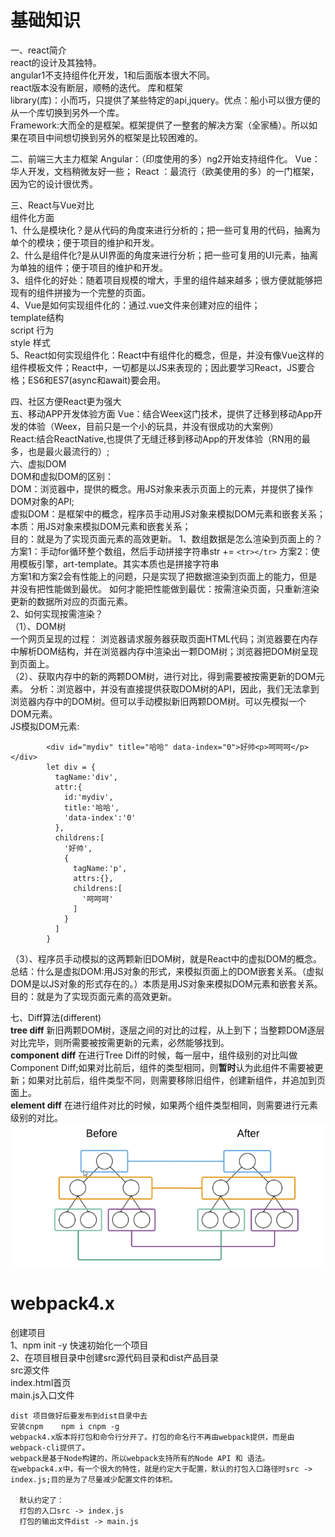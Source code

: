 # 基础知识
  一、react简介  
      react的设计及其独特。  
      angular1不支持组件化开发，1和后面版本很大不同。  
      react版本没有断层，顺畅的迭代。
      库和框架  
      library(库)：小而巧，只提供了某些特定的api,jquery。优点：船小可以很方便的从一个库切换到另外一个库。  
      Framework:大而全的是框架。框架提供了一整套的解决方案（全家桶）。所以如果在项目中间想切换到另外的框架是比较困难的。

 二、前端三大主力框架
    Angular：（印度使用的多）ng2开始支持组件化。
    Vue：华人开发，文档稍微友好一些；
    React ：最流行（欧美使用的多）的一门框架，因为它的设计很优秀。  
  
 三、React与Vue对比  
    组件化方面  
    1、什么是模块化？是从代码的角度来进行分析的；把一些可复用的代码，抽离为单个的模块；便于项目的维护和开发。  
    2、什么是组件化?是从UI界面的角度来进行分析；把一些可复用的UI元素，抽离为单独的组件；便于项目的维护和开发。  
    3、组件化的好处：随着项目规模的增大，手里的组件越来越多；很方便就能够把现有的组件拼接为一个完整的页面。  
    4、Vue是如何实现组件化的：通过.vue文件来创建对应的组件；  
          template结构  
          script 行为  
          style  样式  
    5、React如何实现组件化：React中有组件化的概念，但是，并没有像Vue这样的组件模板文件；React中，一切都是以JS来表现的；因此要学习React，JS要合格；ES6和ES7(async和await)要会用。    

 四、社区方便React更为强大  
 五、移动APP开发体验方面
    Vue：结合Weex这门技术，提供了迁移到移动App开发的体验（Weex，目前只是一个小的玩具，并没有很成功的大案例）  
    React:结合ReactNative,也提供了无缝迁移到移动App的开发体验（RN用的最多，也是最火最流行的）;  
 六、虚拟DOM    
    DOM和虚拟DOM的区别：  
    DOM：浏览器中，提供的概念。用JS对象来表示页面上的元素，并提供了操作DOM对象的API;  
    虚拟DOM：是框架中的概念，程序员手动用JS对象来模拟DOM元素和嵌套关系；  
    本质：用JS对象来模拟DOM元素和嵌套关系；  
    目的：就是为了实现页面元素的高效更新。 
     1、数组数据是怎么渲染到页面上的？  
     方案1：手动for循环整个数组，然后手动拼接字符串str += `<tr></tr>`
     方案2：使用模板引擎，art-template。其实本质也是拼接字符串  
     方案1和方案2会有性能上的问题，只是实现了把数据渲染到页面上的能力，但是并没有把性能做到最优。
     如何才能把性能做到最优：按需渲染页面，只重新渲染更新的数据所对应的页面元素。  
     2、如何实现按需渲染？  
     （1）、DOM树  
        一个网页呈现的过程：
        浏览器请求服务器获取页面HTML代码；浏览器要在内存中解析DOM结构，并在浏览器内存中渲染出一颗DOM树；浏览器把DOM树呈现到页面上。  
      （2）、获取内存中的新的两颗DOM树，进行对比，得到需要被按需更新的DOM元素。
          分析：浏览器中，并没有直接提供获取DOM树的API，因此，我们无法拿到浏览器内存中的DOM树。但可以手动模拟新旧两颗DOM树。可以先模拟一个DOM元素。  
            JS模拟DOM元素:  
            
            <div id="mydiv" title="哈哈" data-index="0">好帅<p>呵呵呵</p></div>
            let div = {
              tagName:'div',
              attr:{
                id:'mydiv',
                title:'哈哈',
                'data-index':'0'
              },
              childrens:[
                '好帅',
                {
                  tagName:'p',
                  attrs:{},
                  childrens:[
                    '呵呵呵'
                  ]
                }
              ]
            }  

  （3）、程序员手动模拟的这两颗新旧DOM树，就是React中的虚拟DOM的概念。
    总结：什么是虚拟DOM:用JS对象的形式，来模拟页面上的DOM嵌套关系。（虚拟DOM是以JS对象的形式存在的。）本质是用JS对象来模拟DOM元素和嵌套关系。目的：就是为了实现页面元素的高效更新。  

  七、Diff算法(different)  
        **tree diff**  新旧两颗DOM树，逐层之间的对比的过程，从上到下；当整颗DOM逐层对比完毕，则所需要被按需更新的元素，必然能够找到。  
        **component diff**  在进行Tree Diff的时候，每一层中，组件级别的对比叫做Component Diff;如果对比前后，组件的类型相同，则**暂时**认为此组件不需要被更新；如果对比前后，组件类型不同，则需要移除旧组件，创建新组件，并追加到页面上。   
        **element diff**  在进行组件对比的时候，如果两个组件类型相同，则需要进行元素级别的对比。  
        ![avatar](../.vuepress/public/img/diff.png)   
  # webpack4.x
  创建项目  
  1、npm init -y  快速初始化一个项目  
  2、在项目根目录中创建src源代码目录和dist产品目录  
    src源文件  
        index.html首页  
        main.js入口文件  

    dist 项目做好后要发布到dist目录中去  
    安装cnpm    npm i cnpm -g  
    webpack4.x版本将打包和命令行分开了。打包的命名行不再由webpack提供，而是由webpack-cli提供了。  
    webpack是基于Node构建的，所以webpack支持所有的Node API 和 语法。
    在webpack4.x中，有一个很大的特性，就是约定大于配置，默认的打包入口路径时src -> index.js;目的是为了尽量减少配置文件的体积。

      默认约定了：
      打包的入口src -> index.js
      打包的输出文件dist -> main.js

          